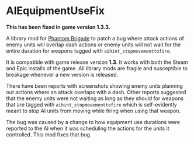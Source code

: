 # AIEquipmentUseFix

**This has been fixed in game version 1.3.3.**

A library mod for [Phantom Brigade](https://braceyourselfgames.com/phantom-brigade/) to patch a bug where attack actions of enemy units will overlap dash actions or enemy units will not wait for the entire duration for weapons tagged with `aihint_stopmovementtofire`.

It is compatible with game release version **1.3**. It works with both the Steam and Epic installs of the game. All library mods are fragile and susceptible to breakage whenever a new version is released.

There have been reports with screenshots showing enemy units planning out actions where an attack overlaps with a dash. Other reports suggested that the enemy units were not waiting as long as they should for weapons that are tagged with `aihint_stopmovementtofire` which is self-evidently meant to stop AI units from moving while firing when using that weapon.

The bug was caused by a change to how equipment use durations were reported to the AI when it was scheduling the actions for the units it controlled. This mod fixes that bug.
